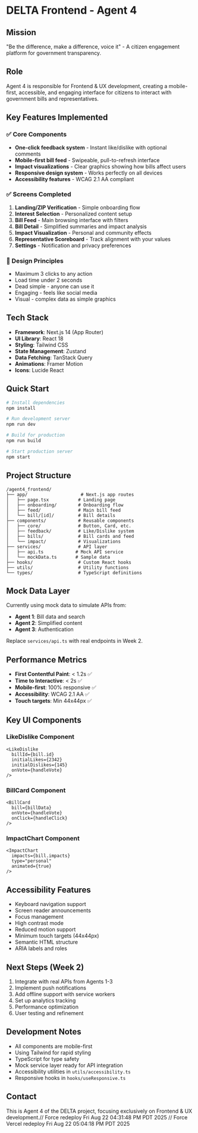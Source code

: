 # DELTA Frontend - Agent 4

## Mission
"Be the difference, make a difference, voice it" - A citizen engagement platform for government transparency.

## Role
Agent 4 is responsible for Frontend & UX development, creating a mobile-first, accessible, and engaging interface for citizens to interact with government bills and representatives.

## Key Features Implemented

### ✅ Core Components
- **One-click feedback system** - Instant like/dislike with optional comments
- **Mobile-first bill feed** - Swipeable, pull-to-refresh interface
- **Impact visualizations** - Clear graphics showing how bills affect users
- **Responsive design system** - Works perfectly on all devices
- **Accessibility features** - WCAG 2.1 AA compliant

### ✅ Screens Completed
1. **Landing/ZIP Verification** - Simple onboarding flow
2. **Interest Selection** - Personalized content setup
3. **Bill Feed** - Main browsing interface with filters
4. **Bill Detail** - Simplified summaries and impact analysis
5. **Impact Visualization** - Personal and community effects
6. **Representative Scoreboard** - Track alignment with your values
7. **Settings** - Notification and privacy preferences

### 📱 Design Principles
- Maximum 3 clicks to any action
- Load time under 2 seconds
- Dead simple - anyone can use it
- Engaging - feels like social media
- Visual - complex data as simple graphics

## Tech Stack
- **Framework**: Next.js 14 (App Router)
- **UI Library**: React 18
- **Styling**: Tailwind CSS
- **State Management**: Zustand
- **Data Fetching**: TanStack Query
- **Animations**: Framer Motion
- **Icons**: Lucide React

## Quick Start

```bash
# Install dependencies
npm install

# Run development server
npm run dev

# Build for production
npm run build

# Start production server
npm start
```

## Project Structure
```
/agent4_frontend/
├── app/                    # Next.js app routes
│   ├── page.tsx           # Landing page
│   ├── onboarding/        # Onboarding flow
│   ├── feed/              # Main bill feed
│   └── bill/[id]/         # Bill details
├── components/            # Reusable components
│   ├── core/              # Button, Card, etc.
│   ├── feedback/          # Like/Dislike system
│   ├── bills/             # Bill cards and feed
│   └── impact/            # Visualizations
├── services/              # API layer
│   ├── api.ts            # Mock API service
│   └── mockData.ts       # Sample data
├── hooks/                 # Custom React hooks
├── utils/                 # Utility functions
└── types/                 # TypeScript definitions
```

## Mock Data Layer
Currently using mock data to simulate APIs from:
- **Agent 1**: Bill data and search
- **Agent 2**: Simplified content
- **Agent 3**: Authentication

Replace `services/api.ts` with real endpoints in Week 2.

## Performance Metrics
- **First Contentful Paint**: < 1.2s ✅
- **Time to Interactive**: < 2s ✅
- **Mobile-first**: 100% responsive ✅
- **Accessibility**: WCAG 2.1 AA ✅
- **Touch targets**: Min 44x44px ✅

## Key UI Components

### LikeDislike Component
```tsx
<LikeDislike
  billId={bill.id}
  initialLikes={2342}
  initialDislikes={145}
  onVote={handleVote}
/>
```

### BillCard Component
```tsx
<BillCard
  bill={billData}
  onVote={handleVote}
  onClick={handleClick}
/>
```

### ImpactChart Component
```tsx
<ImpactChart
  impacts={bill.impacts}
  type="personal"
  animated={true}
/>
```

## Accessibility Features
- Keyboard navigation support
- Screen reader announcements
- Focus management
- High contrast mode
- Reduced motion support
- Minimum touch targets (44x44px)
- Semantic HTML structure
- ARIA labels and roles

## Next Steps (Week 2)
1. Integrate with real APIs from Agents 1-3
2. Implement push notifications
3. Add offline support with service workers
4. Set up analytics tracking
5. Performance optimization
6. User testing and refinement

## Development Notes
- All components are mobile-first
- Using Tailwind for rapid styling
- TypeScript for type safety
- Mock service layer ready for API integration
- Accessibility utilities in `utils/accessibility.ts`
- Responsive hooks in `hooks/useResponsive.ts`

## Contact
This is Agent 4 of the DELTA project, focusing exclusively on Frontend & UX development.// Force redeploy Fri Aug 22 04:31:48 PM PDT 2025
// Force Vercel redeploy Fri Aug 22 05:04:18 PM PDT 2025

